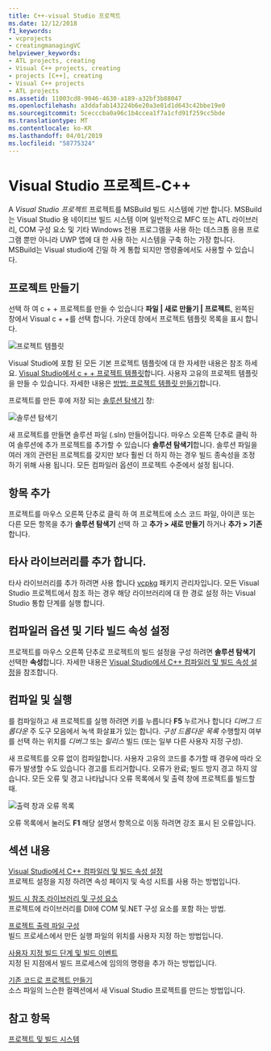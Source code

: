 ```yaml
---
title: C++-visual Studio 프로젝트
ms.date: 12/12/2018
f1_keywords:
- vcprojects
- creatingmanagingVC
helpviewer_keywords:
- ATL projects, creating
- Visual C++ projects, creating
- projects [C++], creating
- Visual C++ projects
- ATL projects
ms.assetid: 11003cd8-9046-4630-a189-a32bf3b88047
ms.openlocfilehash: a3ddafab143224b6e20a3e01d1d643c42bbe19e0
ms.sourcegitcommit: 5cecccba0a96c1b4ccea1f7a1cfd91f259cc5bde
ms.translationtype: MT
ms.contentlocale: ko-KR
ms.lasthandoff: 04/01/2019
ms.locfileid: "58775324"
---
```

# <a name="visual-studio-projects---c"></a>Visual Studio 프로젝트-C++

A *Visual Studio 프로젝트* 프로젝트를 MSBuild 빌드 시스템에 기반 합니다. MSBuild는 Visual Studio 용 네이티브 빌드 시스템 이며 일반적으로 MFC 또는 ATL 라이브러리, COM 구성 요소 및 기타 Windows 전용 프로그램을 사용 하는 데스크톱 응용 프로그램 뿐만 아니라 UWP 앱에 대 한 사용 하는 시스템을 구축 하는 가장 합니다. MSBuild는 Visual studio에 긴밀 하 게 통합 되지만 명령줄에서도 사용할 수 있습니다. 

## <a name="create-a-project"></a>프로젝트 만들기

선택 하 여 c + + 프로젝트를 만들 수 있습니다 **파일 &#124; 새로 만들기 &#124; 프로젝트**, 왼쪽된 창에서 Visual c + +를 선택 합니다. 가운데 창에서 프로젝트 템플릿 목록을 표시 합니다. 

   ![프로젝트 템플릿](../overview/media/vs2017-new-project.png " Visual Studio 2017 새 프로젝트 대화 상자")

Visual Studio에 포함 된 모든 기본 프로젝트 템플릿에 대 한 자세한 내용은 참조 하세요. [Visual Studio에서 c + + 프로젝트 템플릿](reference/visual-cpp-project-types.md)합니다. 사용자 고유의 프로젝트 템플릿을 만들 수 있습니다. 자세한 내용은 [방법: 프로젝트 템플릿 만들기](/visualstudio/ide/how-to-create-project-templates)합니다.

프로젝트를 만든 후에 저장 되는 [솔루션 탐색기](/visualstudio/ide/solutions-and-projects-in-visual-studio) 창:

   ![솔루션 탐색기](media/mathlibrary-solution-explorer-153.png)

새 프로젝트를 만들면 솔루션 파일 (.sln) 만들어집니다. 마우스 오른쪽 단추로 클릭 하 여 솔루션에 추가 프로젝트를 추가할 수 있습니다 **솔루션 탐색기**합니다. 솔루션 파일을 여러 개의 관련된 프로젝트를 갖지만 보다 훨씬 더 하지 하는 경우 빌드 종속성을 조정 하기 위해 사용 됩니다. 모든 컴파일러 옵션이 프로젝트 수준에서 설정 됩니다.

## <a name="add-items"></a>항목 추가

프로젝트를 마우스 오른쪽 단추로 클릭 하 여 프로젝트에 소스 코드 파일, 아이콘 또는 다른 모든 항목을 추가 **솔루션 탐색기** 선택 하 고 **추가 > 새로 만들기** 하거나 **추가 > 기존**합니다.

## <a name="add-third-party-libraries"></a>타사 라이브러리를 추가 합니다.

타사 라이브러리를 추가 하려면 사용 합니다 [vcpkg](vcpkg.md) 패키지 관리자입니다. 모든 Visual Studio 프로젝트에서 참조 하는 경우 해당 라이브러리에 대 한 경로 설정 하는 Visual Studio 통합 단계를 실행 합니다. 

## <a name="set-compiler-options-and-other-build-properties"></a>컴파일러 옵션 및 기타 빌드 속성 설정

프로젝트를 마우스 오른쪽 단추로 프로젝트의 빌드 설정을 구성 하려면 **솔루션 탐색기** 선택한 **속성**합니다. 자세한 내용은 [Visual Studio에서 C++ 컴파일러 및 빌드 속성 설정](working-with-project-properties.md)을 참조합니다.

## <a name="compile-and-run"></a>컴파일 및 실행

를 컴파일하고 새 프로젝트를 실행 하려면 키를 누릅니다 **F5** 누르거나 합니다 *디버그 드롭다운* 주 도구 모음에서 녹색 화살표가 있는 합니다. *구성 드롭다운 목록* 수행할지 여부를 선택 하는 위치를 *디버그* 또는 *릴리스* 빌드 (또는 일부 다른 사용자 지정 구성).

새 프로젝트를 오류 없이 컴파일합니다. 사용자 고유의 코드를 추가할 때 경우에 따라 오류가 발생할 수도 있습니다 경고를 트리거합니다. 오류가 완료; 빌드 방지 경고 하지 않습니다. 모든 오류 및 경고 나타납니다 오류 목록에서 및 출력 창에 프로젝트를 빌드할 때. 

   ![출력 창과 오류 목록](../overview/media/vs2017-output-error-list.png)

오류 목록에서 눌러도 **F1** 해당 설명서 항목으로 이동 하려면 강조 표시 된 오류입니다.

## <a name="in-this-section"></a>섹션 내용

[Visual Studio에서 C++ 컴파일러 및 빌드 속성 설정](working-with-project-properties.md)<br/>
프로젝트 설정을 지정 하려면 속성 페이지 및 속성 시트를 사용 하는 방법입니다.

[빌드 시 참조 라이브러리 및 구성 요소](adding-references-in-visual-cpp-projects.md)<br/>
프로젝트에 라이브러리를 Dll에 COM 및.NET 구성 요소를 포함 하는 방법.
 
[프로젝트 출력 파일 구성](how-to-organize-project-output-files-for-builds.md)<br/>
빌드 프로세스에서 만든 실행 파일의 위치를 사용자 지정 하는 방법입니다.

[사용자 지정 빌드 단계 및 빌드 이벤트](understanding-custom-build-steps-and-build-events.md)<br/>
지정 된 지점에서 빌드 프로세스에 임의의 명령을 추가 하는 방법입니다.

[기존 코드로 프로젝트 만들기](how-to-create-a-cpp-project-from-existing-code.md)<br/>
소스 파일의 느슨한 컬렉션에서 새 Visual Studio 프로젝트를 만드는 방법입니다.

## <a name="see-also"></a>참고 항목

[프로젝트 및 빌드 시스템](projects-and-build-systems-cpp.md)<br>
